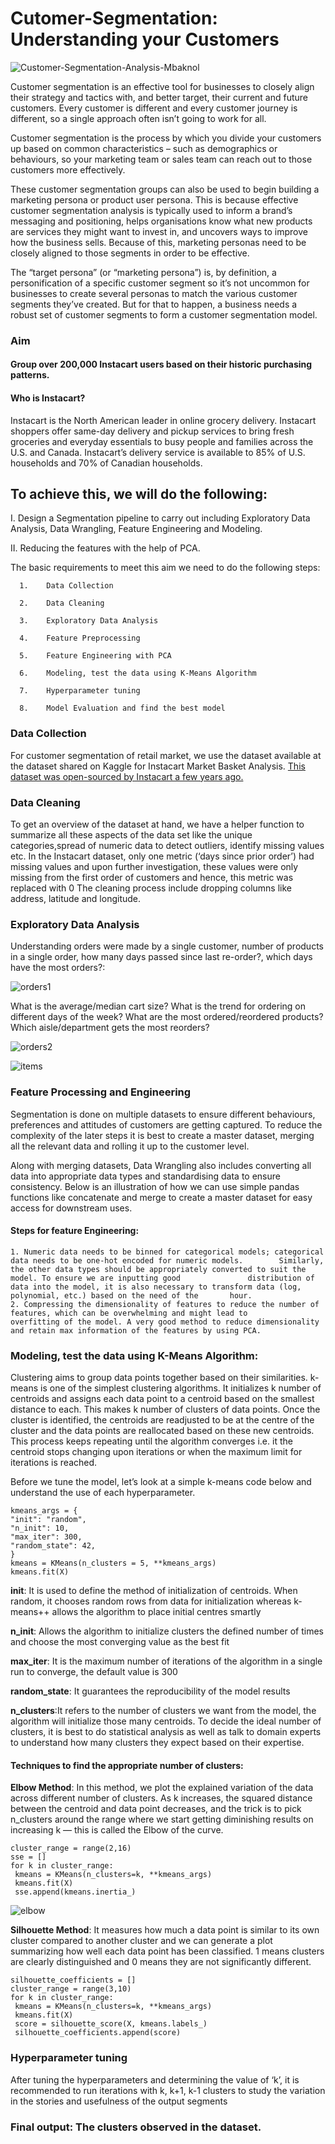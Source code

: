 # Cutomer-Segmentation: Understanding your Customers

    
![Customer-Segmentation-Analysis-Mbaknol](https://github.com/ranjeetha-virdi/cutomer-segmentation/assets/81987445/df1b3112-d1d3-4d51-99f0-9151d0910ee3)




Customer segmentation is an effective tool for businesses to closely align their strategy and tactics with, and better target, their current and future customers. 
Every customer is different and every customer journey is different, so a single approach often isn’t going to work for all.

Customer segmentation is the process by which you divide your customers up based on common characteristics – such as demographics or behaviours, so your 
marketing team or sales team can reach out to those customers more effectively.

These customer segmentation groups can also be used to begin building a marketing persona or product user persona. This is because effective customer segmentation analysis 
is typically used to inform a brand’s messaging and positioning, helps organisations know what new products are services they might want to invest in, and uncovers ways to 
improve how the business sells. Because of this, marketing personas need to be closely aligned to those segments in order to be effective.

The “target persona” (or “marketing persona”) is, by definition, a personification of a specific customer segment so it’s not uncommon for businesses to create several personas 
to match the various customer segments they’ve created. But for that to happen, a business needs a robust set of customer segments to form a customer segmentation model. 

### Aim
#### Group over 200,000 Instacart users based on their historic purchasing patterns. 

#### Who is Instacart?
Instacart is the North American leader in online grocery delivery. Instacart shoppers offer same-day delivery and pickup services to bring fresh groceries and everyday essentials to busy people and families across the U.S. and Canada. Instacart’s delivery service is available to 85% of U.S. households and 70% of Canadian households.

## To achieve this, we will do the following:

   I. Design a Segmentation pipeline to carry out including Exploratory Data Analysis, Data Wrangling, Feature Engineering and Modeling.
   
   
   II. Reducing the features with the help of PCA.
   
   
   The basic requirements to meet this aim we need to do the following steps: 
      
      1.	Data Collection
      
      2.	Data Cleaning
      
      3.	Exploratory Data Analysis
     
      4.	Feature Preprocessing
      
      5.	Feature Engineering with PCA
     
      6.	Modeling, test the data using K-Means Algorithm
      
      7.	Hyperparameter tuning
      
      8.	Model Evaluation and find the best model 

### Data Collection

For customer segmentation of retail market, we use the dataset available at the dataset shared on Kaggle for Instacart Market Basket Analysis.
[This dataset was open-sourced by Instacart a few years ago.](https://www.kaggle.com/c/instacart-market-basket-analysis)


### Data Cleaning 

To get an overview of the dataset at hand, we have a helper function to summarize all these aspects of the data set like the unique categories,spread of numeric data to detect outliers, identify missing values etc.
In the Instacart dataset, only one metric (‘days since prior order’) had missing values and upon further investigation, these values were only missing from the first order of customers and hence, this metric was replaced with 0
The cleaning process include dropping columns like address, latitude and longitude. 

### Exploratory Data Analysis
Understanding orders were made by a single customer, number of products in a single order, how many days passed since last re-order?, which days have the most orders?: 

![orders1](https://github.com/ranjeetha-virdi/cutomer-segmentation/assets/81987445/798c231b-c717-4a78-9543-f9bb988164f7)



What is the average/median cart size? What is the trend for ordering on different days of the week? What are the most ordered/reordered products? Which aisle/department gets the most reorders?

![orders2](https://github.com/ranjeetha-virdi/cutomer-segmentation/assets/81987445/56445e43-d648-47d0-8653-06f8a943bd7a)

![items](https://github.com/ranjeetha-virdi/cutomer-segmentation/assets/81987445/01395756-ec01-4095-8177-f45b70c2a664)
### Feature Processing and Engineering
Segmentation is done on multiple datasets to ensure different behaviours, preferences and attitudes of customers are getting captured. To reduce the complexity of the later steps it is best to create a master dataset, merging all the relevant data and rolling it up to the customer level.

Along with merging datasets, Data Wrangling also includes converting all data into appropriate data types and standardising data to ensure consistency. Below is an illustration of how we can use simple pandas functions like concatenate and merge to create a master dataset for easy access for downstream uses.

#### Steps for feature Engineering:
    1. Numeric data needs to be binned for categorical models; categorical data needs to be one-hot encoded for numeric models.        Similarly, the other data types should be appropriately converted to suit the model. To ensure we are inputting good               distribution of data into the model, it is also necessary to transform data (log, polynomial, etc.) based on the need of the       hour.
    2. Compressing the dimensionality of features to reduce the number of features, which can be overwhelming and might lead to        overfitting of the model. A very good method to reduce dimensionality and retain max information of the features by using PCA.
###  Modeling, test the data using K-Means Algorithm:
Clustering aims to group data points together based on their similarities. k-means is one of the simplest clustering algorithms. It initializes k number of centroids and assigns each data point to a centroid based on the smallest distance to each. This makes k number of clusters of data points. Once the cluster is identified, the centroids are readjusted to be at the centre of the cluster and the data points are reallocated based on these new centroids. This process keeps repeating until the algorithm converges i.e. it the centroid stops changing upon iterations or when the maximum limit for iterations is reached.

Before we tune the model, let’s look at a simple k-means code below and understand the use of each hyperparameter.
````
kmeans_args = {
"init": "random",
"n_init": 10,
"max_iter": 300,
"random_state": 42,
}
kmeans = KMeans(n_clusters = 5, **kmeans_args)
kmeans.fit(X)
````
    
    
    
**init**: It is used to define the method of initialization of centroids. When random, it chooses random rows from data for initialization whereas k-means++ allows the algorithm to place initial centres smartly

**n_init**: Allows the algorithm to initialize clusters the defined number of times and choose the most converging value as the best fit

**max_iter**: It is the maximum number of iterations of the algorithm in a single run to converge, the default value is 300

**random_state**: It guarantees the reproducibility of the model results

**n_clusters**:It refers to the number of clusters we want from the model, the algorithm will initialize those many centroids. To decide the ideal number of clusters, it is best to do statistical analysis as well as talk to domain experts to understand how many clusters they expect based on their expertise.
#### Techniques to find the appropriate number of clusters:

**Elbow Method**: In this method, we plot the explained variation of the data across different number of clusters. As k increases, the squared distance between the centroid and data point decreases, and the trick is to pick n_clusters around the range where we start getting diminishing results on increasing k — this is called the Elbow of the curve.
````
cluster_range = range(2,16)
sse = []
for k in cluster_range:
 kmeans = KMeans(n_clusters=k, **kmeans_args)
 kmeans.fit(X)
 sse.append(kmeans.inertia_)
````
![elbow](https://github.com/ranjeetha-virdi/cutomer-segmentation/assets/81987445/763a87d3-351e-4294-871b-4ece3bc2df92)


**Silhouette Method**: It measures how much a data point is similar to its own cluster compared to another cluster and we can generate a plot summarizing how well each data point has been classified. 1 means clusters are clearly distinguished and 0 means they are not significantly different.

````
silhouette_coefficients = []
cluster_range = range(3,10)
for k in cluster_range:
 kmeans = KMeans(n_clusters=k, **kmeans_args)
 kmeans.fit(X)
 score = silhouette_score(X, kmeans.labels_)
 silhouette_coefficients.append(score)    
````



### Hyperparameter tuning
After tuning the hyperparameters and determining the value of ‘k’, it is recommended to run iterations with k, k+1, k-1 clusters to study the variation in the stories and usefulness of the output segments
### Final output: The clusters observed in the dataset.
